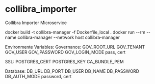 # collibra_importer
Collibra Importer Microservice

docker build -t collibra-manager -f Dockerfile_local .
docker run --rm --name collibra-manager --network host collibra-manager


Environmente Variables:
Governance:
GOV_ROOT_URL
GOV_TENANT
GOV_USER
GOV_PASSWORD
GOV_LOGIN_MODE pass, cert

SSL:
POSTGRES_CERT
POSTGRES_KEY
CA_BUNDLE_PEM

Database:
DB_URL
DB_PORT
DB_USER
DB_NAME
DB_PASSWORD
DB_AUTH_MODE password, cert